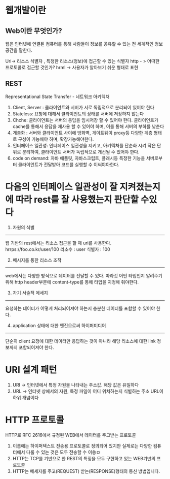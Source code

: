 웹개발이란
================
Web이란 무엇인가?  
----------
웹은 인터넷에 연결된 컴퓨터를 통해 사람들이 정보를 공유할 수 있는 전 세계적인 정보 공간을 말한다. 

Uri-> 리소스 식별자 , 특정한 리소스(정보)에 접근할 수 있는 식별자 
http - > 어떠한 프로토콜로 접근할 것인가? 
hrml -> 사용자가 알아보기 쉬운 형태로 표현 

REST
-------
Representational State Transfer - 네트워크 아키텍처 
1. Client, Server : 클라이언트와 서버가 서로 독립적으로 분리되어 있어야 한다
2. Stateless: 요청에 대해서 클라이언트의 상태를 서버에 저장하지 않는다
3. Chche: 클라이언트는 서버의 응답을 임시저장 할 수 있어야 한다. 클라이언트가 cache를 통해서 응답을 재사용 할 수 있어야 하며, 이를 통해 서버의 부하를 낮춘다
4. 계층화 : 서버와 클라이언트 사이에 방화벽, 게이트웨이 proxy등 다양한 계층 형태로 구성이 가능해야 하며, 확장가능해야한다.
5. 인터페이스 일관성: 인터페이스 일관성을 지키고, 아키텍처를 단순화 시켜 작은 단위로 분리하여, 클라이언트 서버가 독립적으로 개선될 수 있어야 한다.
6. code on demand: 자바 애플릿, 자바스크립트, 플래시등 특정한 기능을 서버로부터 클라이언트가 전달받아 코드를 실행할 수 이써야아한다.

다음의 인터페이스 일관성이 잘 지켜졌는지에 따라 rest를 잘 사용했는지 판단할 수있다
=========

1. 자원의 식별
---------
웹 기반의 rest에서는 리소스 접근을 할 때 uri를 사용한다. 
hrrps://foo.co.kr/user/100 
리소수 : user
식별자 : 100

2. 메시지를 통한 리소스 조작
---------------
web에서는 다양한 방식으로 데이터를 전달할 수 있다.
따라것 어떤 타입인지 알려주기 위해 http header부분에 content-type를 통해 타입을 지정해 줘야한다.

3. 자기 서술적 메세지
-------------
요청하는 데이터가 어떻게 처리되어져야 하는지 충분한 데이터를 포함할 수 있어야 한다.

4. application 상태에 대한 엔진으로써 하이퍼미디어
------------
단순히 client 요청에 대한 데이터만 응답하는 것이 아니라 해당 리소스에 대한 link 정보까지 포함되어져야 한다.

URI 설계 패턴
=============
1. URI -> 인터넷에서 특정 자원을 나타내는 주소값. 해당 값은 유일하다
2. URL -> 인터넷 상에서의 자원, 특정 파일이 어디 위치하는지 식별하는 주소
URL이 하위 개념이다

HTTP 프로토콜
========
HTTP로 RFC 2616에서 규정된 WEB에서 데이터를 주고받는 프로토콜
1. 이름에는 하이퍼텍스트 전송용 프로토콜로 정의되어 있지만 실제로는 다양한 컴퓨터에서 다룰 수 있는 것은 모두 전송할 수 이씅ㅁ
2. HTTP는 TCP를 기반으로 한 REST의 특징을 모두 구현하고 있는 WEB기반의 프로토콜
3. HTTP는 메세지를 주고(REQUEST) 받는(RESPONSE)형태의 통신 방법입니다.